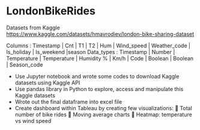 # LondonBikeRides
Datasets from Kaggle
https://www.kaggle.com/datasets/hmavrodiev/london-bike-sharing-dataset

Columns :
Timestamp | Cnt | T1 | T2 | Hum | Wind_speed | Weather_code | Is_holiday | Is_weekend |season
Data_types :
Timestamp | Number | Temperature | Temperature | Humidity % | Km/h | Code | Boolean | Boolean | Season_code

- Use Jupyter notebook and wrote some codes to download Kaggle datasets using Kaggle API
- Use pandas library in Python to explore, access and manipulate this Kaggle datasets
- Wrote out the final dataframe into excel file
- Create dashboard within Tableau by creating few visualizations:
  	Total number of bike rides
  	Moving average charts
  	Heatmap: temperature vs wind speed
